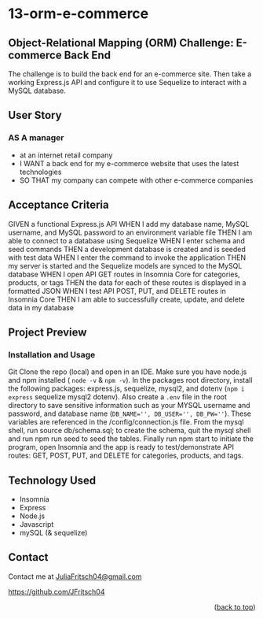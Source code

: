# 13-orm-e-commerce
## Object-Relational Mapping (ORM) Challenge: E-commerce Back End

 The challenge is to build the back end for an e-commerce site. Then take a working Express.js API and configure it to use Sequelize to interact with a MySQL database.
## User Story
    
### AS A manager 
- at an internet retail company
- I WANT a back end for my e-commerce website that uses the latest technologies
- SO THAT my company can compete with other e-commerce companies
    
## Acceptance Criteria
GIVEN a functional Express.js API
WHEN I add my database name, MySQL username, and MySQL password to an environment variable file
THEN I am able to connect to a database using Sequelize
WHEN I enter schema and seed commands
THEN a development database is created and is seeded with test data
WHEN I enter the command to invoke the application
THEN my server is started and the Sequelize models are synced to the MySQL database
WHEN I open API GET routes in Insomnia Core for categories, products, or tags
THEN the data for each of these routes is displayed in a formatted JSON
WHEN I test API POST, PUT, and DELETE routes in Insomnia Core
THEN I am able to successfully create, update, and delete data in my database







## Project Preview


### Installation and Usage
Git Clone the repo (local) and open in an IDE. Make sure you have node.js and npm installed ( `node -v` & `npm -v`). In the packages root directory, install the following packages: express.js, sequelize, mysql2, and dotenv (`npm i express` sequelize mysql2 dotenv). Also create a `.env` file in the root directory to save sensitive information such as your MYSQL username and password, and database name (`DB_NAME='', DB_USER='', DB_PW=''`). These variables are referenced in the /config/connection.js file. From the mysql shell, run source db/schema.sql; to create the schema, quit the mysql shell and run npm run seed to seed the tables. Finally run npm start to initiate the program, open Insomnia and the app is ready to test/demonstrate API routes: GET, POST, PUT, and DELETE for categories, products, and tags.




## Technology Used

- Insomnia
- Express
- Node.js
- Javascript
- mySQL (& sequelize)



<!-- CONTACT -->
## Contact

Contact me at JuliaFritsch04@gmail.com

https://github.com/JFritsch04

<p align="right">(<a href="#readme-top">back to top</a>)</p>

